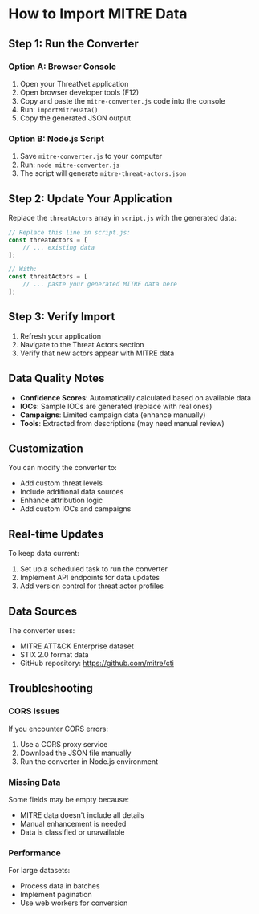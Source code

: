 # How to Import MITRE Data

## Step 1: Run the Converter

### Option A: Browser Console
1. Open your ThreatNet application
2. Open browser developer tools (F12)
3. Copy and paste the `mitre-converter.js` code into the console
4. Run: `importMitreData()`
5. Copy the generated JSON output

### Option B: Node.js Script
1. Save `mitre-converter.js` to your computer
2. Run: `node mitre-converter.js`
3. The script will generate `mitre-threat-actors.json`

## Step 2: Update Your Application

Replace the `threatActors` array in `script.js` with the generated data:

```javascript
// Replace this line in script.js:
const threatActors = [
    // ... existing data
];

// With:
const threatActors = [
    // ... paste your generated MITRE data here
];
```

## Step 3: Verify Import

1. Refresh your application
2. Navigate to the Threat Actors section
3. Verify that new actors appear with MITRE data

## Data Quality Notes

- **Confidence Scores**: Automatically calculated based on available data
- **IOCs**: Sample IOCs are generated (replace with real ones)
- **Campaigns**: Limited campaign data (enhance manually)
- **Tools**: Extracted from descriptions (may need manual review)

## Customization

You can modify the converter to:
- Add custom threat levels
- Include additional data sources
- Enhance attribution logic
- Add custom IOCs and campaigns

## Real-time Updates

To keep data current:
1. Set up a scheduled task to run the converter
2. Implement API endpoints for data updates
3. Add version control for threat actor profiles

## Data Sources

The converter uses:
- MITRE ATT&CK Enterprise dataset
- STIX 2.0 format data
- GitHub repository: https://github.com/mitre/cti

## Troubleshooting

### CORS Issues
If you encounter CORS errors:
1. Use a CORS proxy service
2. Download the JSON file manually
3. Run the converter in Node.js environment

### Missing Data
Some fields may be empty because:
- MITRE data doesn't include all details
- Manual enhancement is needed
- Data is classified or unavailable

### Performance
For large datasets:
- Process data in batches
- Implement pagination
- Use web workers for conversion